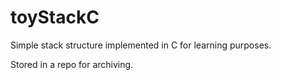 # toyStackC

Simple stack structure implemented in C for learning purposes. 

Stored in a repo for archiving.
